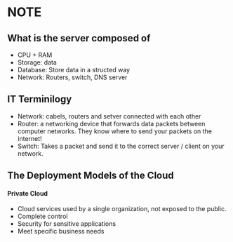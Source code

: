 # NOTE
## What is the server composed of
* CPU + RAM
* Storage: data
* Database: Store data in a structed way
* Network: Routers, switch, DNS server
## IT Terminilogy
* Network: cabels, routers and setver connected with each other
* Router: a networking device that forwards data packets between computer networks. They know where to send your packets on the internet!
* Switch: Takes a packet and send it to the correct server / client on your network. 
## The Deployment Models of the Cloud
#### Private Cloud
* Cloud services used by a single organization, not exposed to the public. 
* Complete control 
* Security for sensitive applications 
* Meet specific business needs
